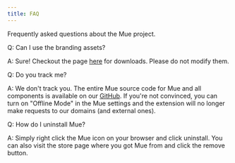 ```yaml
---
title: FAQ
---
```


Frequently asked questions about the Mue project.

Q: Can I use the branding assets?

A: Sure! Checkout the page [here](https://muetab.com/branding) for downloads. Please do not modify them.

Q: Do you track me?

A: We don't track you. The entire Mue source code for Mue and all components is available on our [GitHub](https://github.com/mue). If you're not convinced, you can turn on "Offline Mode" in the Mue 
settings and the extension will no longer make requests to our domains (and external ones).

Q: How do I uninstall Mue?

A: Simply right click the Mue icon on your browser and click uninstall. You can also visit the store page where you got Mue from and click the remove button.
